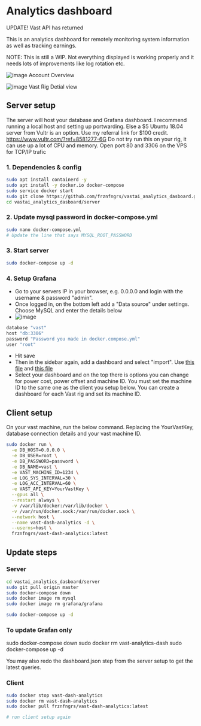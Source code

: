 # Analytics dashboard
UPDATE! Vast API has returned 

This is an analytics dashboard for remotely monitoring system information as well as tracking earnings.

NOTE: This is still a WIP. Not everything displayed is working properly and it needs lots of improvements like log rotation etc.

![image](https://user-images.githubusercontent.com/19214485/145340694-4203a03a-0f1f-41e0-84e6-acc34f914f65.png)
Account Overview


![image](https://user-images.githubusercontent.com/19214485/143225265-8bd66f8b-f401-4a76-a8e5-bcb05cd3320b.png)
Vast Rig Detial view

## Server setup

The server will host your database and Grafana dashboard.
I recommend running a local host and setting up portwarding. Else a $5 Ubuntu 18.04 server from Vultr is an option. Use my referral link for $100 credit.
https://www.vultr.com/?ref=8581277-6G
Do not try run this on your rig, it can use up a lot of CPU and memory.
Open port 80 and 3306 on the VPS for TCP/IP trafic

### 1. Dependencies & config
```bash
sudo apt install containerd -y
sudo apt install -y docker.io docker-compose
sudo service docker start
sudo git clone https://github.com/frznfngrs/vastai_analytics_dasboard.git
cd vastai_analytics_dasboard/server
```

### 2. Update mysql password in docker-compose.yml
```bash
sudo nano docker-compose.yml
# Update the line that says MYSQL_ROOT_PASSWORD
```

### 3. Start server
```bash
sudo docker-compose up -d
```

### 4. Setup Grafana
- Go to your servers IP in your browser, e.g. 0.0.0.0 and login with the username & password "admin".
- Once logged in, on the bottom left add a "Data source" under settings. Choose MySQL and enter the details below
- ![image](https://user-images.githubusercontent.com/19214485/143194086-066fd254-c303-49bf-b6fd-3ea5c6c551ab.png)

```bash
database "vast"
host "db:3306"
password "Password you made in docker.compose.yml"
user "root"
```
- Hit save
- Then in the sidebar again, add a dashboard and select "import". Use [this file](https://github.com/frznfngrs/vast.ai-tools/blob/master/analytics/server/config/Vast-Account%20Overall.json) and [this file](https://github.com/frznfngrs/vast.ai-tools/blob/master/analytics/server/config/Vast-Host-Details.json)
- Select your dashboard and on the top there is options you can change for power cost, power offset and machine ID. You must set the machine ID to the same one as the client you setup below. You can create a dashboard for each Vast rig and set its machine ID.

## Client setup
On your vast machine, run the below command. Replacing the YourVastKey, database connection details and your vast machine ID.

```bash
sudo docker run \
  -e DB_HOST=0.0.0.0 \
  -e DB_USER=root \
  -e DB_PASSWORD=password \
  -e DB_NAME=vast \
  -e VAST_MACHINE_ID=1234 \
  -e LOG_SYS_INTERVAL=30 \
  -e LOG_ACC_INTERVAL=60 \
  -e VAST_API_KEY=YourVastKey \
  --gpus all \
  --restart always \
  -v /var/lib/docker:/var/lib/docker \
  -v /var/run/docker.sock:/var/run/docker.sock \
  --network host \
  --name vast-dash-analytics -d \
  --userns=host \
  frznfngrs/vast-dash-analytics:latest
```

 

## Update steps

### Server
```bash
cd vastai_analytics_dasboard/server
sudo git pull origin master
sudo docker-compose down
sudo docker image rm mysql
sudo docker image rm grafana/grafana 

sudo docker-compose up -d
```
### To update Grafan only 
sudo docker-compose down
sudo docker rm vast-analytics-dash
sudo docker-compose up -d

You may also redo the dashboard.json step from the server setup to get the latest queries.

### Client
```bash
sudo docker stop vast-dash-analytics
sudo docker rm vast-dash-analytics
sudo docker pull frznfngrs/vast-dash-analytics:latest

# run client setup again
```
